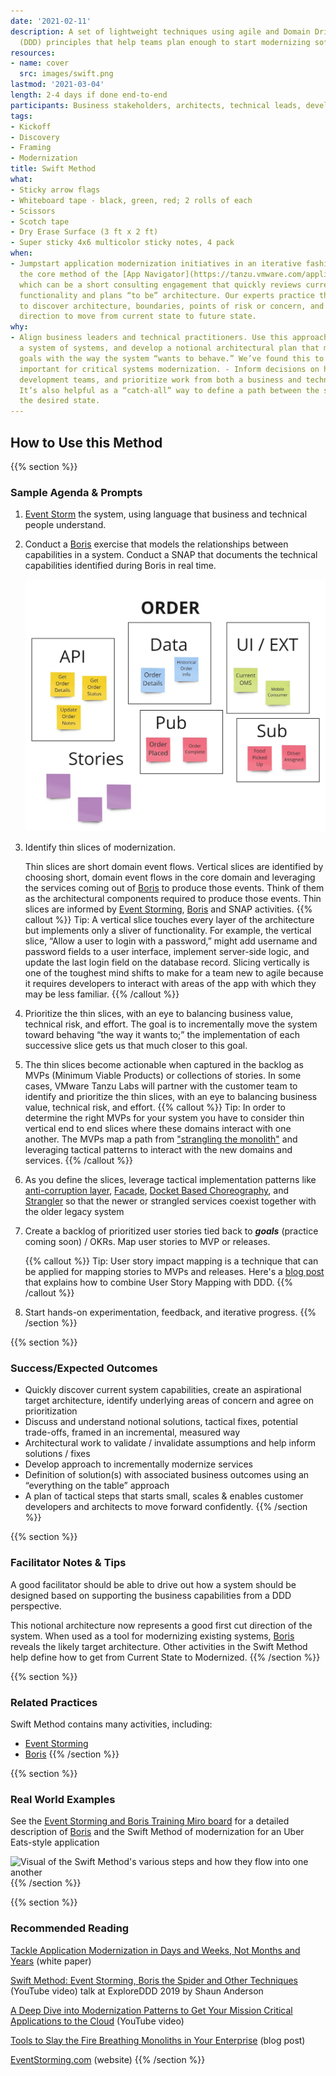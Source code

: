 ```yaml
---
date: '2021-02-11'
description: A set of lightweight techniques using agile and Domain Driven Design
  (DDD) principles that help teams plan enough to start modernizing software systems
resources:
- name: cover
  src: images/swift.png
lastmod: '2021-03-04'
length: 2-4 days if done end-to-end
participants: Business stakeholders, architects, technical leads, developers
tags:
- Kickoff
- Discovery
- Framing
- Modernization
title: Swift Method
what:
- Sticky arrow flags
- Whiteboard tape - black, green, red; 2 rolls of each
- Scissors
- Scotch tape
- Dry Erase Surface (3 ft x 2 ft)
- Super sticky 4x6 multicolor sticky notes, 4 pack
when:
- Jumpstart application modernization initiatives in an iterative fashion. This is
  the core method of the [App Navigator](https://tanzu.vmware.com/application-modernization),
  which can be a short consulting engagement that quickly reviews current business
  functionality and plans “to be” architecture. Our experts practice the Swift method
  to discover architecture, boundaries, points of risk or concern, and then map a
  direction to move from current state to future state.
why:
- Align business leaders and technical practitioners. Use this approach to break down
  a system of systems, and develop a notional architectural plan that maps future
  goals with the way the system “wants to behave.” We’ve found this to be especially
  important for critical systems modernization. - Inform decisions on how to organize
  development teams, and prioritize work from both a business and technical perspective.
  It’s also helpful as a “catch-all” way to define a path between the status quo and
  the desired state.
---
```


## How to Use this Method

{{% section %}}
### Sample Agenda & Prompts
1. [Event Storm](/practices/event-storming) the system, using language that business and technical people understand.

1. Conduct a [Boris](/practices/boris) exercise that models the relationships between capabilities in a system. Conduct a SNAP that documents the technical capabilities identified during Boris in real time.

    ![SNAP analysis](images/snap.jpg)

1. Identify thin slices of modernization.

   Thin slices are short domain event flows. Vertical slices are identified by choosing short, domain event flows in the core domain and leveraging the services coming out of [Boris](/practices/boris) to produce those events. Think of them as the architectural components required to produce those events. Thin slices are informed by [Event Storming](/practices/event-storming), [Boris](/practices/boris) and SNAP activities.
   {{% callout %}}
   Tip: A vertical slice touches every layer of the architecture but implements only a sliver of functionality. For example, the vertical slice, “Allow a user to login with a password,” might add username and password fields to a user interface, implement server-side logic, and update the last login field on the database record. Slicing vertically is one of the toughest mind shifts to make for a team new to agile because it requires developers to interact with areas of the app with which they may be less familiar.
   {{% /callout %}}

1. Prioritize the thin slices, with an eye to balancing business value, technical risk, and effort. The goal is to incrementally move the system toward behaving “the way it wants to;” the implementation of each successive slice gets us that much closer to this goal.

1. The thin slices become actionable when captured in the backlog as MVPs (Minimum Viable Products) or collections of stories. In some cases, VMware Tanzu Labs will partner with the customer team to identify and prioritize the thin slices, with an eye to balancing business value, technical risk, and effort.
   {{% callout %}}
   Tip: In order to determine the right MVPs for your system you have to consider thin vertical end to end slices where these domains interact with one another. The MVPs map a path from ["strangling the monolith"](https://tanzu.vmware.com/content/blog/strangling-a-monolith-by-focusing-on-roi) and leveraging tactical patterns to interact with the new domains and services.
   {{% /callout %}}

1. As you define the slices, leverage tactical implementation patterns  like <a href="https://docs.microsoft.com/en-us/azure/architecture/patterns/anti-corruption-layer" target="_blank">anti-corruption layer</a>, <a href="https://en.wikipedia.org/wiki/Facade_pattern" target="_blank">Facade</a>, <a href="https://www.swiftbird.us/docket-choreography" target="_blank">Docket Based Choreography</a>, and <a href="https://martinfowler.com/bliki/StranglerFigApplication.html" target="_blank">Strangler</a> so that the newer or strangled services coexist together with the older legacy system

1. Create a backlog of prioritized user stories tied back to ***goals*** (practice coming soon) / OKRs. Map user stories to MVP or releases.

   {{% callout %}}
   Tip: User story impact mapping is a technique that can be applied for mapping stories to MVPs and releases. Here's a <a href="https://blog.eriksen.com.br/en/mapping-domain-knowledge" target="_blank">blog post</a> that explains how to combine User Story Mapping with DDD.
   {{% /callout %}}
1. Start hands-on experimentation, feedback, and iterative progress.
{{% /section %}}

{{% section %}}
### Success/Expected Outcomes
- Quickly discover current system capabilities, create an aspirational target architecture, identify underlying areas of concern and agree on prioritization
- Discuss and understand notional solutions, tactical fixes, potential trade-offs, framed in an incremental, measured way
- Architectural work to validate / invalidate assumptions and help inform solutions / fixes
- Develop approach to incrementally modernize services
- Definition of solution(s) with associated business outcomes using an “everything on the table” approach
- A  plan of tactical steps that starts small, scales & enables customer developers and architects to move forward confidently.
{{% /section %}}

{{% section %}}
### Facilitator Notes & Tips

A good facilitator should be able to drive out how a system should be designed based on supporting the business capabilities from a DDD perspective.

This notional architecture now represents a good first cut direction of the system. When used as a tool for modernizing existing systems, [Boris](/practices/boris) reveals the likely target architecture. Other activities in the Swift Method help define how to get from Current State to Modernized.
{{% /section %}}

{{% section %}}
### Related Practices
Swift Method contains many activities, including:

- [Event Storming](/practices/event-storming)
- [Boris](/practices/boris)
{{% /section %}}

{{% section %}}
### Real World Examples

See the <a href="https://miro.com/app/board/o9J_kzaSk0E=/" target="_blank">Event Storming and Boris Training Miro board</a> for a detailed description of [Boris](/practices/boris) and the Swift Method of modernization for an Uber Eats-style application

![Visual of the Swift Method's various steps and how they flow into one another](/images/practices/swift-method/example-1.png)
{{% /section %}}

{{% section %}}
### Recommended Reading

<a href="https://tanzu.vmware.com/content/white-papers/tackle-application-modernization-in-days-and-weeks-not-months-and-years" target="_blank">Tackle Application Modernization in Days and Weeks, Not Months and Years</a> (white paper)

<a href="https://www.youtube.com/watch?v=7-fRtd8LUwA" target="_blank">Swift Method: Event Storming, Boris the Spider and Other Techniques</a> (YouTube video) talk at ExploreDDD 2019 by Shaun Anderson

<a href="https://www.youtube.com/watch?v=s5qeE4qii6M" target="_blank">A Deep Dive into Modernization Patterns to Get Your Mission Critical Applications to the Cloud</a> (YouTube video)

<a href="https://tanzu.vmware.com/content/slides/the-modern-family-modernizing-applications-to-pivotal-cloud-foundry-getting-out-of-the-big-ball-of-mud" target="_blank">Tools to Slay the Fire Breathing Monoliths in Your Enterprise</a> (blog post)

<a href="https://www.eventstorming.com/" target="_blank">EventStorming.com</a> (website)
{{% /section %}}